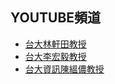 
## YOUTUBE頻道
- [台大林軒田教授](https://www.youtube.com/@hsuantien/videos)
- [台大李宏毅教授](https://www.youtube.com/@HungyiLeeNTU)
- [台大資訊陳縕儂教授](https://www.youtube.com/@VivianMiuLab)
